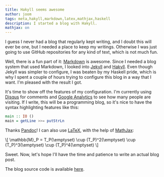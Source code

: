 ```yaml
---
title: Hakyll seems awesome
author: joom
tags: meta,hakyll,markdown,latex,mathjax,haskell
description: I started a blog with Hakyll.
mathjax: on
---
```


I guess I never had a blog that regularly kept writing, and I doubt this will
ever be one, but I needed a place to keep my writings. Otherwise I was just
going to use GitHub repositories for any kind of text, which is not much fun.

Well, there is a fun part of it: [Markdown](http://en.wikipedia.org/wiki/Markdown)
is awesome. Since I needed a blog
system that used Markdown, I looked into [Jekyll](http://jekyllrb.com/)
and [Hakyll](http://jaspervdj.be/hakyll/). Even though
Jekyll was simpler to configure, I was beaten by my Haskell pride,
which is why I spent a couple of hours trying to configure this blog
in a way that I want. I'm pleased with the result I got.

It's time to show off the features of my configuration. I'm currently
using [Disqus](http://disqus.com) for comments and
[Google Analytics](http://google.com/analytics) to see how many people
are visiting. If I write, this will be a programming blog, so it's nice to have
the syntax highlighting features like this:

```haskell
main :: IO ()
main = getLine >>= putStrLn
```

Thanks [Pandoc](http://johnmacfarlane.net/pandoc/)!
I can also use [LaTeX](http://www.latex-project.org/),
with the help of [MathJax](http://www.mathjax.org/):

\\[ \\mathbb{M}_P = T_P(\\emptyset) \\cup (T_P)^2(\\emptyset) \\cup (T_P)^3(\\emptyset) \\cup (T_P)^4(\\emptyset) \\]

Sweet. Now, let's hope I'll have the time and patience to write an actual blog post.

The blog source code is available [here](http://github.com/cattheory/blog).
